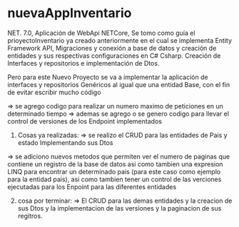 # nuevaAppInventario
NET. 7.0, Aplicación de WebApi NETCore, Se tomo como guía el prioyectoInventario ya creado anteriormente en el cual se implementa Entity Framework API, Migraciones y conexión a base de datos y creación de entidades y sus respectivas configuraciones en C# Csharp. Creación de Interfaces y repositorios e implementación de Dtos.

Pero para este Nuevo Proyecto se va a implementar la aplicación de interfaces y repositorios Genéricos al igual que una entidad Base, con el fin de evitar escribir mucho código

=> se agrego codigo para realizar un numero maximo de peticiones en un determinado tiempo
=> ademas se agrego o se genero codigo para llevar el control de versiones de los Endpoint implementados 

1. Cosas ya realizadas:
=> se realizo el CRUD para las entidades de Pais y estado Implementando sus Dtos

=> se adiciono nuevos metodos que permiten ver el numero de paginas que contiene un registro de la base de datos asi como tambien una expresion LINQ para encontrar un determinado pais (para este caso como ejemplo para la entidad pais), asi como tambien tener un control de las verciones ejecutadas para los Enpoint para las diferentes entidades

2. cosa por terminar:
=> El CRUD para las demas entidades  y la creacion de sus Dtos y la implementacion de las versiones y la paginacion de sus regitros. 
